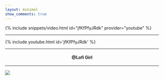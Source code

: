 ```yaml
---
layout: minimal
show_comments: true
---
```


{% include snippets/video.html id="jfKfPfyJRdk" provider="youtube" %}

---

{% include youtube.html id='jfKfPfyJRdk' %}

---

<h4> <p align="center"> @Lofi Girl </p> </h4>

---

![](https://is.gd/uVvIMS)
